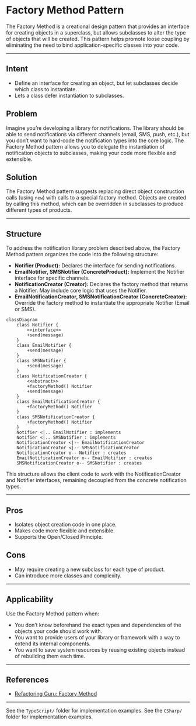 # Factory Method Pattern

The Factory Method is a creational design pattern that provides an interface for creating objects in a superclass, but allows subclasses to alter the type of objects that will be created. This pattern helps promote loose coupling by eliminating the need to bind application-specific classes into your code.

---

## Intent
- Define an interface for creating an object, but let subclasses decide which class to instantiate.
- Lets a class defer instantiation to subclasses.

## Problem
Imagine you’re developing a library for notifications. The library should be able to send notifications via different channels (email, SMS, push, etc.), but you don’t want to hard-code the notification types into the core logic. The Factory Method pattern allows you to delegate the instantiation of notification objects to subclasses, making your code more flexible and extensible.

## Solution
The Factory Method pattern suggests replacing direct object construction calls (using `new`) with calls to a special factory method. Objects are created by calling this method, which can be overridden in subclasses to produce different types of products.

---

## Structure
To address the notification library problem described above, the Factory Method pattern organizes the code into the following structure:

- **Notifier (Product):** Declares the interface for sending notifications.
- **EmailNotifier, SMSNotifier (ConcreteProduct):** Implement the Notifier interface for specific channels.
- **NotificationCreator (Creator):** Declares the factory method that returns a Notifier. May include core logic that uses the Notifier.
- **EmailNotificationCreator, SMSNotificationCreator (ConcreteCreator):** Override the factory method to instantiate the appropriate Notifier (Email or SMS).

```mermaid
classDiagram
    class Notifier {
        <<interface>>
        +send(message)
    }
    class EmailNotifier {
        +send(message)
    }
    class SMSNotifier {
        +send(message)
    }
    class NotificationCreator {
        <<abstract>>
        +factoryMethod() Notifier
        +send(message)
    }
    class EmailNotificationCreator {
        +factoryMethod() Notifier
    }
    class SMSNotificationCreator {
        +factoryMethod() Notifier
    }
    Notifier <|.. EmailNotifier : implements
    Notifier <|.. SMSNotifier : implements
    NotificationCreator <|-- EmailNotificationCreator
    NotificationCreator <|-- SMSNotificationCreator
    NotificationCreator o-- Notifier : creates
    EmailNotificationCreator o-- EmailNotifier : creates
    SMSNotificationCreator o-- SMSNotifier : creates
```

This structure allows the client code to work with the NotificationCreator and Notifier interfaces, remaining decoupled from the concrete notification types.

---

## Pros
- Isolates object creation code in one place.
- Makes code more flexible and extensible.
- Supports the Open/Closed Principle.

## Cons
- May require creating a new subclass for each type of product.
- Can introduce more classes and complexity.

---

## Applicability
Use the Factory Method pattern when:
- You don’t know beforehand the exact types and dependencies of the objects your code should work with.
- You want to provide users of your library or framework with a way to extend its internal components.
- You want to save system resources by reusing existing objects instead of rebuilding them each time.

---

## References
- [Refactoring Guru: Factory Method](https://refactoring.guru/design-patterns/factory-method)
---

See the `TypeScript/` folder for implementation examples.
See the `CSharp/` folder for implementation examples.
